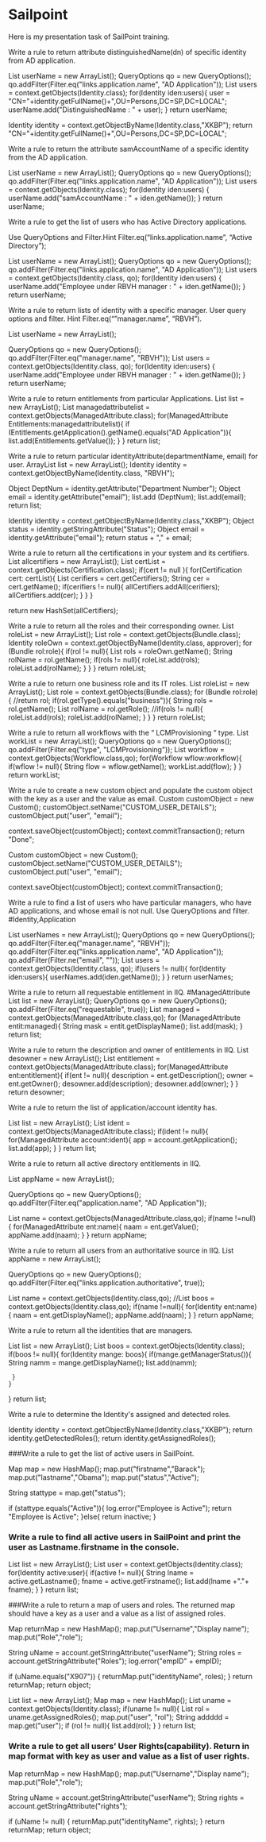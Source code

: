 # Sailpoint
Here is my presentation task of SailPoint training.

Write a rule to return attribute distinguishedName(dn) of specific identity from AD application.
  
  List userName = new ArrayList();
  QueryOptions qo = new QueryOptions();
  qo.addFilter(Filter.eq("links.application.name", "AD Application"));
  List users = context.getObjects(Identity.class);
  for(Identity iden:users){
    user = "CN="+identity.getFullName()+",OU=Persons,DC=SP,DC=LOCAL";
    userName.add("DistinguishedName : " + user);
  }
  return userName;

  Identity identity = context.getObjectByName(Identity.class,"XKBP");
  return "CN="+identity.getFullName()+",OU=Persons,DC=SP,DC=LOCAL";


Write a rule to return the attribute samAccountName of a specific identity from the AD application.

  List userName = new ArrayList();
  QueryOptions qo = new QueryOptions();
  qo.addFilter(Filter.eq("links.application.name", "AD Application"));
  List users = context.getObjects(Identity.class);
  for(Identity iden:users)
  {
    userName.add("samAccountName : " + iden.getName());
  }
  return userName;


Write a rule to get the list of users who has Active Directory applications.
 
  Use QueryOptions and Filter.Hint Filter.eq(“links.application.name”, “Active Directory”);

  List userName = new ArrayList();
  QueryOptions qo = new QueryOptions();
  qo.addFilter(Filter.eq("links.application.name", "AD Application"));
  List users = context.getObjects(Identity.class, qo);
  for(Identity iden:users)
  {
    userName.add("Employee under RBVH manager : " + iden.getName());
  }
 return userName;

Write a rule to return lists of identity with a specific manager. User query options and filter. Hint Filter.eq(“”manager.name”, “RBVH”).

  List userName = new ArrayList();
  
  QueryOptions qo = new QueryOptions();
  qo.addFilter(Filter.eq("manager.name", "RBVH"));
  List users = context.getObjects(Identity.class, qo);
  for(Identity iden:users)
  {
    userName.add("Employee under RBVH manager : " + iden.getName());
  }
 return userName;

Write a rule to return entitlements from particular  Applications.
 List list = new ArrayList();
  List managedattributelist = context.getObjects(ManagedAttribute.class);
  for(ManagedAttribute Entitlements:managedattributelist){
     if (Entitlements.getApplication().getName().equals("AD Application")){
      list.add(Entitlements.getValue());
    }
  }
  return list;


Write a rule to return  particular identityAttribute(departmentName, email) for user.
 ArrayList list = new ArrayList();
 Identity identity = context.getObjectByName(Identity.class, "RBVH");

 Object DeptNum = identity.getAttribute("Department Number");
 Object email = identity.getAttribute("email");
 list.add (DeptNum);
 list.add(email);
 return list;


Identity identity = context.getObjectByName(Identity.class,"XKBP");
Object status = identity.getStringAttribute("Status");
Object email = identity.getAttribute("email");
return status + "," + email;

Write a rule to return all the certifications in your system and its certifiers.
  List allcertifiers = new ArrayList();
  List certList = context.getObjects(Certification.class);
  if(cert != null ){
    for(Certification cert: certList){
      List cerifiers = cert.getCertifiers();
        String cer = cert.getName();
      if(cerifiers != null){
        allCertifiers.addAll(cerifiers); 
        allCertifiers.add(cer);
      }
    }
  }

 return new HashSet(allCertifiers);

Write a rule to return all the roles and their corresponding owner.
 List roleList = new ArrayList();
  List role = context.getObjects(Bundle.class);
  Identity roleOwn = context.getObjectByName(Identity.class, approver);
  for (Bundle rol:role){
    if(rol != null){
      List rols = roleOwn.getName();
        String rolName = rol.getName();
      if(rols != null){
        roleList.add(rols);
        roleList.add(rolName);
    }
    }
  }
  return roleList;

Write a rule to return one business role and its IT roles.
  List roleList = new ArrayList();
  List role = context.getObjects(Bundle.class);
  for (Bundle rol:role){
    //return rol;
    if(rol.getType().equals("business")){
      String rols = rol.getName();
        List rolName = rol.getRole();
      //if(rols != null){
        roleList.add(rols);
        roleList.add(rolName);
    }
    }
  }
  return roleList;


Write a rule to return all workflows with the “ LCMProvisioning “ type.
  List workList = new ArrayList();
  QueryOptions qo = new QueryOptions();
  qo.addFilter(Filter.eq("type", "LCMProvisioning"));
  List workflow = context.getObjects(Workflow.class,qo);
  for(Workflow wflow:workflow){
    if(wflow != null){
      String flow = wflow.getName();
      workList.add(flow);
    }
  }
  return workList;

Write a rule to create a new custom object and populate the custom object with the key as a user and the value as email.
  Custom customObject = new Custom();
  customObject.setName("CUSTOM_USER_DETAILS");
  customObject.put("user", "email");

  context.saveObject(customObject);
  context.commitTransaction();
  return "Done";

  Custom customObject = new Custom();
  customObject.setName("CUSTOM_USER_DETAILS");
  customObject.put("user", "email");

  context.saveObject(customObject);
  context.commitTransaction();

Write a rule to find a list of users who have particular managers, who have AD applications, and whose email is not null. Use QueryOptions and filter.
#Identity,Application

  List userNames = new ArrayList();
  QueryOptions qo = new QueryOptions();
  qo.addFilter(Filter.eq("manager.name", "RBVH"));
  qo.addFilter(Filter.eq("links.application.name", "AD Application"));
  qo.addFilter(Filter.ne("email", ""));
  List users = context.getObjects(Identity.class, qo);
  if(users != null){
    for(Identity iden:users){
      userNames.add(iden.getName());
    } 
  }
  return userNames;

Write a rule to return all requestable entitlement in IIQ.
#ManagedAttribute
  List list = new ArrayList();
  QueryOptions qo = new QueryOptions();
  qo.addFilter(Filter.eq("requestable", true));
  List managed = context.getObjects(ManagedAttribute.class,qo);
  for (ManagedAttribute entit:managed){
    String mask = entit.getDisplayName();
    list.add(mask);
  }
  return list;

Write a rule to return the description and owner of entitlements in IIQ.
  List desowner = new ArrayList();
  List entitlement = context.getObjects(ManagedAttribute.class);
  for(ManagedAttribute ent:entitlement){
    if(ent != null){
      description = ent.getDescription();
      owner = ent.getOwner();
      desowner.add(description);
      desowner.add(owner);
  }
  }
  return desowner;


Write a rule to return the list of application/account identity has.

  List list = new ArrayList();
  List ident = context.getObjects(ManagedAttribute.class);
  if(ident != null){
    for(ManagedAttribute account:ident){
      app = account.getApplication();
      list.add(app);
  }
  }
  return list;
  
Write a rule to return all active directory entitlements in IIQ.
  
  List appName = new ArrayList();
  
  QueryOptions qo = new QueryOptions();
  qo.addFilter(Filter.eq("application.name", "AD Application"));
  
  List name = context.getObjects(ManagedAttribute.class,qo);
  if(name !=null){
    for(ManagedAttribute ent:name){
      naam = ent.getValue();
      appName.add(naam);
  }
  }
  return appName;

Write a rule to return all users from an authoritative source in IIQ.
  List appName = new ArrayList();
  
  QueryOptions qo = new QueryOptions();
  qo.addFilter(Filter.eq("links.application.authoritative", true));
  
  List name = context.getObjects(Identity.class,qo);
  //List boos = context.getObjects(Identity.class,qo);
  if(name !=null){
    for(Identity ent:name){
      naam = ent.getDisplayName();
      appName.add(naam);
  }
  }
  return appName;

Write a rule to return all the identities that are managers.

  List list = new ArrayList();
  List boos = context.getObjects(Identity.class);
  if(boos != null){
    for(Identity mange: boos){
      if(mange.getManagerStatus()){
        String namm = mange.getDisplayName();
        list.add(namm);
          
     }
    }
  }
  return list;

Write a rule to determine the Identity's assigned and detected roles.

Identity identity = context.getObjectByName(Identity.class,"XKBP");
  return identity.getDetectedRoles();
  return identity.getAssignedRoles();


###Write a rule to get the list of active users in SailPoint.

  Map map = new HashMap();
  map.put("firstname","Barack");
  map.put("lastname","Obama");
  map.put("status","Active");
  
  String stattype = map.get("status"); 

  if (stattype.equals("Active")){
   log.error("Employee is Active");
    return "Employee is Active";
  }else{
    return inactive;
  }

### Write a rule to find all active users in SailPoint and print the user as Lastname.firstname in the console.
  List list = new ArrayList();
  List user = context.getObjects(Identity.class);
  for(Identity active:user){
    if(active != null){
      String lname = active.getLastname();
      fname = active.getFirstname();
      list.add(lname +"."+ fname);
    }
  }
  return list;

###Write a rule to return a map of users and roles. The returned map should have a key as a user and a value as a list of assigned roles.

Map returnMap = new HashMap();
map.put("Username","Display name");
map.put("Role","role");

String uName = account.getStringAttribute("userName");
String roles = account.getStringAttribute("Roles");
log.error("empID" + empID);

if (uName.equals("X907")) {
  returnMap.put("identityName", roles);
}
return returnMap;
return object;

List list = new ArrayList();
  Map map = new HashMap();
  List uname = context.getObjects(Identity.class);
  if(uname != null){
    List rol = uname.getAssignedRoles();
    map.put("user", "rol");
    String addddd = map.get("user");
    if (rol != null){
      list.add(rol);
    }
  }
  return list;
  
### Write a rule to get all users’ User Rights(capability). Return in map format with key as user and value as a list of user rights.

Map returnMap = new HashMap();
map.put("Username","Display name");
map.put("Role","role");

String uName = account.getStringAttribute("userName");
String rights = account.getStringAttribute("rights");

if (uName != null) {
  returnMap.put("identityName", rights);
}
return returnMap;
return object;















